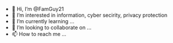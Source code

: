 - 👋 Hi, I’m @FamGuy21
- 👀 I’m interested in information, cyber secirity, privacy protection
- 🌱 I’m currently learning ...
- 💞️ I’m looking to collaborate on ...
- 📫 How to reach me ...

<!---
FamGuy21/FamGuy21 is a ✨ special ✨ repository because its `README.md` (this file) appears on your GitHub profile.
You can click the Preview link to take a look at your changes.
--->
